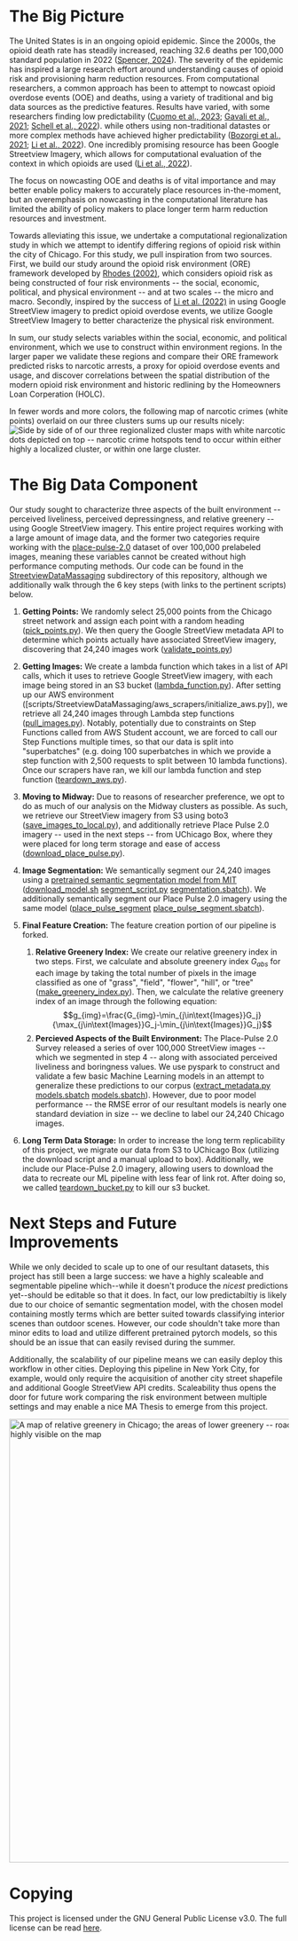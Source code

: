# The Big Picture

The United States is in an ongoing opioid epidemic. Since the 2000s, the opioid death rate has steadily increased, reaching 32.6 deaths per 100,000 standard population in 2022 ([Spencer, 2024](https://www.cdc.gov/nchs/products/databriefs/db491.htm)). The severity of the epidemic has inspired a large research effort around understanding causes of opioid risk and provisioning harm reduction resources. From computational researchers, a common approach has been to attempt to nowcast opioid overdose events (OOE) and deaths, using a variety of traditional and big data sources as the predictive features. Results have varied, with some researchers finding low predictability ([Cuomo et al., 2023](https://doi.org/10.2196/42162); [Gavali et al., 2021](https://doi.org10.1109/BIBM52615.2021.9669486); [Schell et al., 2022](https://doi.org/10.1093/aje/kwab279)). while others using non-traditional datastes or more complex methods have achieved higher predictability ([Bozorgi et al., 2021](https://doi.org/10.1016/j.drugalcdep.2021.109143); [Li et al., 2022](https://doi.org/10.1016/j.healthplace.2022.102792)). One incredibly promising resource has been Google Streetview Imagery, which allows for computational evaluation of the context in which opioids are used ([Li et al., 2022](https://doi.org/10.1016/j.healthplace.2022.102792)).

The focus on nowcasting OOE and deaths is of vital importance and may better enable policy makers to accurately place resources in-the-moment, but an overemphasis on nowcasting in the computational literature has limited the ability of policy makers to place longer term harm reduction resources and investment. 

Towards alleviating this issue, we undertake a computational regionalization study in which we attempt to identify differing regions of opioid risk within the city of Chicago. For this study, we pull inspiration from two sources. First, we build our study around the opioid risk environment (ORE) framework developed by [Rhodes (2002)](https://doi.org/10.1016/S0955-3959(02)00007-5), which considers opioid risk as being constructed of four risk environments -- the social, economic, political, and physical environment -- and at two scales -- the micro and macro. Secondly, inspired by the success of [Li et al. (2022)]((https://doi.org/10.1016/j.healthplace.2022.102792)) in using Google StreetView imagery to predict opioid overdose events, we utilize Google StreetView Imagery to better characterize the physical risk environment. 

In sum, our study selects variables within the social, economic, and political environment, which we use to construct within environment regions. In the larger paper we validate these regions and compare their ORE framework predicted risks to narcotic arrests, a proxy for opioid overdose events and usage, and discover correlations between the spatial distribution of the modern opioid risk environment and historic redlining by the Homeowners Loan Corperation (HOLC). 


In fewer words and more colors, the following map of narcotic crimes (white points) overlaid on our three clusters sums up our results nicely:
![Side by side of of our three regionalized cluster maps with white narcotic dots depicted on top -- narcotic crime hotspots tend to occur within either highly a localized cluster, or within one large cluster.](https://github.com/bucketteOfIvy/chicago-places/blob/main/figures/narcotic_cluster_maps.svg)

# The Big Data Component 

Our study sought to characterize three aspects of the built environment -- perceived liveliness, perceived depressingness, and relative greenery -- using Google StreetView imagery. This entire project requires working with a large amount of image data, and the former two categories require working with the [place-pulse-2.0](https://paperswithcode.com/dataset/place-pulse-2-0) dataset of over 100,000 prelabeled images, meaning these variables cannot be created without high performance computing methods. Our code can be found in the [StreetviewDataMassaging](scripts/StreetviewDataMassaging) subdirectory of this repository, although we additionally walk through the 6 key steps (with links to the pertinent scripts) below. 

1. **Getting Points:** We randomly select 25,000 points from the Chicago street network and assign each point with a random heading ([pick_points.py](scripts/StreetviewDataMassaging/pick_points.py)). We then query the Google StreetView metadata API to determine which points actually have associated StreetView imagery, discovering that 24,240 images work ([validate_points.py](scripts/StreetviewDataMassaging/validate_points.py))

2. **Getting Images:** We create a lambda function which takes in a list of API calls, which it uses to retrieve Google StreetView imagery, with each image being stored in an S3 bucket ([lambda_function.py](scripts/StreetviewDataMassaging/aws_scrapers/deployment_packages/lambda_function.py)). After setting up our AWS environment ([scripts/StreetviewDataMassaging/aws_scrapers/initialize_aws.py]), we retrieve all 24,240 images through Lambda step functions ([pull_images.py](scripts/StreetviewDataMassaging/aws_scrapers/pull_images.py)). Notably, potentially due to constraints on Step Functions called from AWS Student account, we are forced to call our Step Functions multiple times, so that our data is split into "superbatches" (e.g. doing 100 superbatches in which we provide a step function with 2,500 requests to split between 10 lambda functions). Once our scrapers have ran, we kill our lambda function and step function ([teardown_aws.py](scripts/StreetviewDataMassaging/aws_scrapers/teardown_aws.py)).

3. **Moving to Midway:** Due to reasons of researcher preference, we opt to do as much of our analysis on the Midway clusters as possible. As such, we retrieve our StreetView imagery from S3 using boto3 ([save_images_to_local.py](scripts/StreetviewDataMassaging/aws_scrapers/save_images_to_local.py)), and additionally retrieve Place Pulse 2.0 imagery -- used in the next steps -- from UChicago Box, where they were placed for long term storage and ease of access ([download_place_pulse.py](scripts/StreetviewDataMassaging/download_place_pulse.py)).

4. **Image Segmentation:** We semantically segment our 24,240 images using a [pretrained semantic segmentation model from MIT](https://github.com/CSAILVision/semantic-segmentation-pytorch) ([download_model.sh](scripts/StreetviewDataMassaging/segmentation/download_model.sh) [segment_script.py](scripts/StreetviewDataMassaging/segmentation/segment_script.py) [segmentation.sbatch](scripts/StreetviewDataMassaging/segmentation/segmentation.sbatch)). We additionally semantically segment our Place Pulse 2.0 imagery using the same model ([place_pulse_segment](scripts/StreetviewDataMassaging/segmentation/place_pulse_segment.py) [place_pulse_segment.sbatch](scripts/StreetviewDataMassaging/segmentation/place_pulse_segment.sbatch)).

5. **Final Feature Creation:** The feature creation portion of our pipeline is forked.
    1. **Relative Greenery Index:** We create our relative greenery index in two steps. First, we calculate and absolute greenery index $G_{abs}$ for each image by taking the total number of pixels in the image classified as one of "grass", "field", "flower", "hill", or "tree" ([make_greenery_index.py](scripts/StreetviewDataMassaging/make_greenery_index.py)). Then, we calculate the relative greenery index of an image through the following equation:
    $$g_{img}=\frac{G_{img}-\min_{j\in\text{Images}}G_j}{\max_{j\in\text{Images}}G_j-\min_{j\in\text{Images}}G_j}$$
    2. **Percieved Aspects of the Built Environment:** The Place-Pulse 2.0 Survey released a series of over 100,000 StreetView images -- which we segmented in step 4 -- along with associated perceived liveliness and boringness values. We use pyspark to construct and validate a few basic Machine Learning models in an attempt to generalize these predictions to our corpus ([extract_metadata.py](scripts/StreetviewDataMassaging/ml_pipeline/extract_metadata.py) [models.sbatch](scripts/StreetviewDataMassaging/ml_pipleine/models.py) [models.sbatch](scripts/StreetviewDataMassaging/models.sbatch)). However, due to poor model performance -- the RMSE error of our resultant models is nearly one standard deviation in size -- we decline to label our 24,240 Chicago images.

6. **Long Term Data Storage:** In order to increase the long term replicability of this project, we migrate our data from S3 to UChicago Box (utilizing the download script and a manual upload to box). Additionally, we include our Place-Pulse 2.0 imagery, allowing users to download the data to recreate our ML pipeline with less fear of link rot. After doing so, we called [teardown_bucket.py](scripts/StreetviewDataMassaging/aws_scrapers/teardown_bucket.py) to kill our s3 bucket.

# Next Steps and Future Improvements

While we only decided to scale up to one of our resultant datasets, this project has still been a large success: we have a highly scaleable and segmentable pipeline which--while it doesn't produce the _nicest_ predictions yet--should be editable so that it does. In fact, our low predictabiltiy is likely due to our choice of semantic segmentation model, with the chosen model containing mostly terms which are better suited towards classifying interior scenes than outdoor scenes. However, our code shouldn't take more than minor edits to load and utilize different pretrained pytorch models, so this should be an issue that can easily revised during the summer.

Additionally, the scalability of our pipeline means we can easily deploy this workflow in other cities. Deploying this pipeline in New York City, for example, would only require the acquisition of another city street shapefile and additional Google StreetView API credits. Scaleability thus opens the door for future work comparing the risk environment between multiple settings and may enable a nice MA Thesis to emerge from this project.

<img src="figures/relative_greenery_map.png" alt="A map of relative greenery in Chicago; the areas of lower greenery -- roadways -- are highly visible on the map" width="600px" height="800px">

# Copying

This project is licensed under the GNU General Public License v3.0. The full license can be read [here](COPYING).
